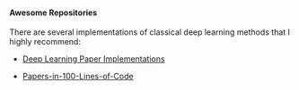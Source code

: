 

#### Awesome Repositories

There are several implementations of classical deep learning methods that I highly recommend:

- [Deep Learning Paper Implementations](https://github.com/labmlai/annotated_deep_learning_paper_implementations)

- [Papers-in-100-Lines-of-Code](https://github.com/MaximeVandegar/Papers-in-100-Lines-of-Code)